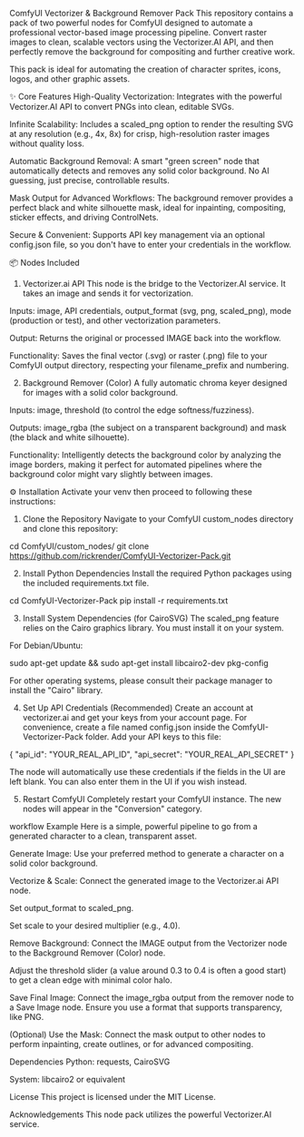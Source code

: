 ComfyUI Vectorizer & Background Remover Pack
This repository contains a pack of two powerful nodes for ComfyUI designed to automate a professional vector-based image processing pipeline. Convert raster images to clean, scalable vectors using the Vectorizer.AI API, and then perfectly remove the background for compositing and further creative work.

This pack is ideal for automating the creation of character sprites, icons, logos, and other graphic assets.

✨ Core Features
High-Quality Vectorization: Integrates with the powerful Vectorizer.AI API to convert PNGs into clean, editable SVGs.

Infinite Scalability: Includes a scaled_png option to render the resulting SVG at any resolution (e.g., 4x, 8x) for crisp, high-resolution raster images without quality loss.

Automatic Background Removal: A smart "green screen" node that automatically detects and removes any solid color background. No AI guessing, just precise, controllable results.

Mask Output for Advanced Workflows: The background remover provides a perfect black and white silhouette mask, ideal for inpainting, compositing, sticker effects, and driving ControlNets.

Secure & Convenient: Supports API key management via an optional config.json file, so you don't have to enter your credentials in the workflow.

📦 Nodes Included
1. Vectorizer.ai API
This node is the bridge to the Vectorizer.AI service. It takes an image and sends it for vectorization.

Inputs: image, API credentials, output_format (svg, png, scaled_png), mode (production or test), and other vectorization parameters.

Output: Returns the original or processed IMAGE back into the workflow.

Functionality: Saves the final vector (.svg) or raster (.png) file to your ComfyUI output directory, respecting your filename_prefix and numbering.

2. Background Remover (Color)
A fully automatic chroma keyer designed for images with a solid color background.

Inputs: image, threshold (to control the edge softness/fuzziness).

Outputs: image_rgba (the subject on a transparent background) and mask (the black and white silhouette).

Functionality: Intelligently detects the background color by analyzing the image borders, making it perfect for automated pipelines where the background color might vary slightly between images.

⚙️ Installation
Activate your venv then proceed to following these instructions:

1. Clone the Repository
Navigate to your ComfyUI custom_nodes directory and clone this repository:

cd ComfyUI/custom_nodes/
git clone https://github.com/rickrender/ComfyUI-Vectorizer-Pack.git

2. Install Python Dependencies
Install the required Python packages using the included requirements.txt file.

cd ComfyUI-Vectorizer-Pack
pip install -r requirements.txt

3. Install System Dependencies (for CairoSVG)
The scaled_png feature relies on the Cairo graphics library. You must install it on your system.

For Debian/Ubuntu:

sudo apt-get update && sudo apt-get install libcairo2-dev pkg-config

For other operating systems, please consult their package manager to install the "Cairo" library.

4. Set Up API Credentials (Recommended)
Create an account at vectorizer.ai and get your keys from your account page. For convenience, create a file named config.json inside the ComfyUI-Vectorizer-Pack folder. Add your API keys to this file:

{
  "api_id": "YOUR_REAL_API_ID",
  "api_secret": "YOUR_REAL_API_SECRET"
}

The node will automatically use these credentials if the fields in the UI are left blank. You can also enter them in the UI if you wish instead.

5. Restart ComfyUI
Completely restart your ComfyUI instance. The new nodes will appear in the "Conversion" category.

workflow Example
Here is a simple, powerful pipeline to go from a generated character to a clean, transparent asset.

Generate Image: Use your preferred method to generate a character on a solid color background.

Vectorize & Scale: Connect the generated image to the Vectorizer.ai API node.

Set output_format to scaled_png.

Set scale to your desired multiplier (e.g., 4.0).

Remove Background: Connect the IMAGE output from the Vectorizer node to the Background Remover (Color) node.

Adjust the threshold slider (a value around 0.3 to 0.4 is often a good start) to get a clean edge with minimal color halo.

Save Final Image: Connect the image_rgba output from the remover node to a Save Image node. Ensure you use a format that supports transparency, like PNG.

(Optional) Use the Mask: Connect the mask output to other nodes to perform inpainting, create outlines, or for advanced compositing.

Dependencies
Python: requests, CairoSVG

System: libcairo2 or equivalent

License
This project is licensed under the MIT License.

Acknowledgements
This node pack utilizes the powerful Vectorizer.AI service.
